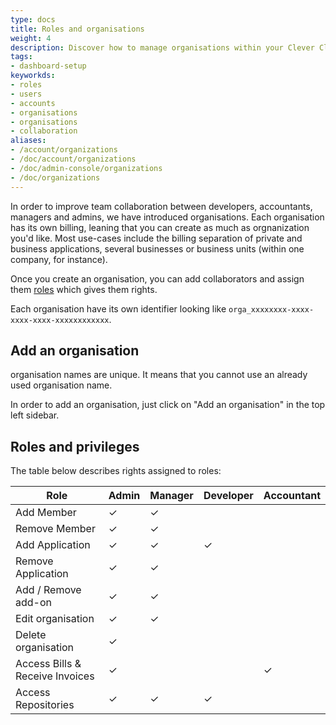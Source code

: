 ```yaml
---
type: docs
title: Roles and organisations
weight: 4
description: Discover how to manage organisations within your Clever Cloud account. This guide covers creation of organisations and roles in the PaaS platform
tags:
- dashboard-setup
keyworkds:
- roles
- users
- accounts
- organisations
- organisations
- collaboration
aliases:
- /account/organizations
- /doc/account/organizations
- /doc/admin-console/organizations
- /doc/organizations
---
```


In order to improve team collaboration between developers, accountants, managers and admins, we have introduced organisations. Each organisation has its own billing, leaning that you can create as much as orgnanization you'd like. Most use-cases include the billing separation of private and business applications, several businesses or business units (within one company, for instance).

Once you create an organisation, you can add collaborators and assign them [roles](#roles-and-privileges) which gives them rights.

Each organisation have its own identifier looking like `orga_xxxxxxxx-xxxx-xxxx-xxxx-xxxxxxxxxxxx`.

## Add an organisation

organisation names are unique. It means that you cannot use an already used organisation name.

In order to add an organisation, just click on "Add an organisation" in the top left sidebar.

## Roles and privileges

The table below describes rights assigned to roles:

Role | Admin | Manager | Developer | Accountant |
-----|-------|---------|-----------|------------|
Add Member | ✓ | ✓ |  |  |
Remove Member | ✓ | ✓ |  |  |
Add Application | ✓ | ✓ | ✓ |  |
Remove Application | ✓ | ✓ |  |  |
Add / Remove add-on | ✓ | ✓ |  |  |
Edit organisation | ✓ | ✓ |  |  |
Delete organisation | ✓ |  |  |  |
Access Bills & Receive Invoices | ✓ |  |  | ✓ |
Access Repositories | ✓ | ✓ | ✓ |  |
